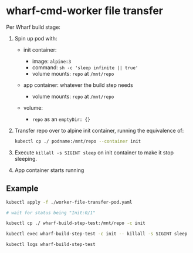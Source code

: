 # wharf-cmd-worker file transfer

Per Wharf build stage:

1. Spin up pod with:

   - init container:

     - image: `alpine:3`
     - command: `sh -c 'sleep infinite || true'`
     - volume mounts: `repo` at `/mnt/repo`

   - app container: whatever the build step needs
     - volume mounts: `repo` at `/mnt/repo`

   - volume:
     - `repo` as an `emptyDir: {}`

2. Transfer repo over to alpine init container, running the equivalence of:

   ```sh
   kubectl cp ./ podname:/mnt/repo --container init
   ```

3. Execute `killall -s SIGINT sleep` on init container to make it stop sleeping.

4. App container starts running

## Example

```sh
kubectl apply -f ./worker-file-transfer-pod.yaml

# wait for status being "Init:0/1"

kubectl cp ./ wharf-build-step-test:/mnt/repo -c init

kubectl exec wharf-build-step-test -c init -- killall -s SIGINT sleep

kubectl logs wharf-build-step-test
```
